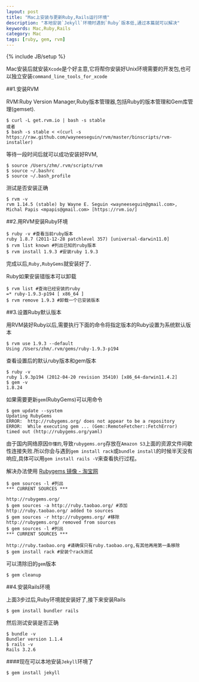 ```yaml
---
layout: post
title: "Mac上安装与更新Ruby,Rails运行环境"
description: "本地安装`Jekyll`环境时遇到`Ruby`版本低,通过本篇就可以解决"
keywords: Mac,Ruby,Rails
category: Mac
tags: [ruby, gem, rvm]
---
```

{% include JB/setup %}

Mac安装后就安装`Xcode`是个好主意,它将帮你安装好Unix环境需要的开发包,也可以独立安装`command_line_tools_for_xcode`

##1.安装RVM

RVM:Ruby Version Manager,Ruby版本管理器,包括Ruby的版本管理和Gem库管理(gemset).

	$ curl -L get.rvm.io | bash -s stable
	或者
	$ bash -s stable < <(curl -s https://raw.github.com/wayneeseguin/rvm/master/binscripts/rvm-installer)

等待一段时间后就可以成功安装好RVM,

	$ source /Users/zhm/.rvm/scripts/rvm
	$ source ~/.bashrc
	$ source ~/.bash_profile

测试是否安装正确

	$ rvm -v
	rvm 1.14.5 (stable) by Wayne E. Seguin <wayneeseguin@gmail.com>, Michal Papis <mpapis@gmail.com> [https://rvm.io/]

##2.用RVM安装Ruby环境

	$ ruby -v #查看当前ruby版本
	ruby 1.8.7 (2011-12-28 patchlevel 357) [universal-darwin11.0]
	$ rvm list known #列出已知的ruby版本
	$ rvm install 1.9.3 #安装ruby 1.9.3

完成以后,`Ruby,RubyGems`就安装好了.

Ruby如果安装错版本可以卸载

	$ rvm list #查询已经安装的ruby
	=* ruby-1.9.3-p194 [ x86_64 ]
	$ rvm remove 1.9.3 #卸载一个已安装版本

##3.设置Ruby默认版本

用RVM装好Ruby以后,需要执行下面的命令将指定版本的Ruby设置为系统默认版本

	$ rvm use 1.9.3 --default
	Using /Users/zhm/.rvm/gems/ruby-1.9.3-p194

查看设置后的默认ruby版本和gem版本

	$ ruby -v
	ruby 1.9.3p194 (2012-04-20 revision 35410) [x86_64-darwin11.4.2]
	$ gem -v
	1.8.24

如果需要更新`gem`(RubyGems)可以用命令

	$ gem update --system
	Updating RubyGems
	ERROR:  http://rubygems.org/ does not appear to be a repository
	ERROR:  While executing gem ... (Gem::RemoteFetcher::FetchError)
    timed out (http://rubygems.org/yaml)

由于国内网络原因`你懂的`,导致`rubygems.org`存放在`Amazon S3`上面的资源文件间歇性连接失败.所以你会与遇到`gem install rack`或`bundle install`的时候半天没有响应,具体可以用`gem install rails -V`来查看执行过程。

解决办法使用 [Rubygems 镜像 - 淘宝网](http://ruby.taobao.org/)

	$ gem sources -l #列出
	*** CURRENT SOURCES ***

	http://rubygems.org/
	$ gem sources -a http://ruby.taobao.org/ #添加
	http://ruby.taobao.org/ added to sources
	$ gem sources -r http://rubygems.org/ #移除
	http://rubygems.org/ removed from sources
	$ gem sources -l #列出
	*** CURRENT SOURCES ***
 
	http://ruby.taobao.org #请确保只有ruby.taobao.org,有其他再用第一条移除
	$ gem install rack #安装个rack测试

可以清除旧的`gem`版本

	$ gem cleanup

##4.安装Rails环境

上面3步过后,Ruby环境就安装好了,接下来安装Rails

	$ gem install bundler rails

然后测试安装是否正确

	$ bundle -v
	Bundler version 1.1.4
	$ rails -v
	Rails 3.2.6

####现在可以本地安装`Jekyll`环境了

	$ gem install jekyll